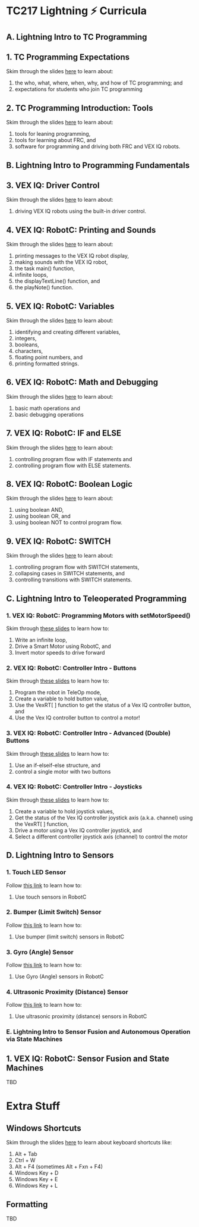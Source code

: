 # TC217 Lightning :zap: Curricula

## A. Lightning Intro to TC Programming

## 1. TC Programming Expectations

Skim through the slides [here](https://docs.google.com/presentation/d/1vLqdnw9fMQ4131ZV5Xd8fztiQhwApyMSv1ZujMXin2A/edit?usp=sharing) to learn about:

1. the who, what, where, when, why, and how of TC programming; and
2. expectations for students who join TC programming

## 2. TC Programming Introduction: Tools

Skim through the slides [here](https://docs.google.com/presentation/d/1j_bi0NYKCkuGBer7xtBlbcbHajUmxdn1p_pOJiMZEsU/edit?usp=sharing) to learn about:

1. tools for leaning programming,
2. tools for learning about FRC, and
3. software for programming and driving both FRC and VEX IQ robots. 

## B. Lightning Intro to Programming Fundamentals

## 3. VEX IQ: Driver Control

Skim through the slides [here](https://docs.google.com/presentation/d/1fd9rfvtO-nWW8CeT8nxt9JSvQ7UaC6sC97hqk2hloM0/edit?usp=sharing) to learn about:

1. driving VEX IQ robots using the built-in driver control.

## 4. VEX IQ: RobotC: Printing and Sounds

Skim through the slides [here](https://docs.google.com/presentation/d/1kHkzT8vW9XzOUeHJPQVR_FuGAqLmuLWgw7o8YpjUqxc/edit?usp=sharing) to learn about:

1. printing messages to the VEX IQ robot display,
2. making sounds with the VEX IQ robot,
3. the task main() function,
4. infinite loops,
5. the displayTextLine() function, and
6. the playNote() function.

## 5. VEX IQ: RobotC: Variables

Skim through the slides [here](https://docs.google.com/presentation/d/1Q-SSoQg9m1IGdvWL6WRRHcsz0mUeQM20vvr8hFSZDLk/edit#slide=id.g4c0dab2be4_1_3116) to learn about:

1. identifying and creating different variables, 
2. integers,
3. booleans,
4. characters,
5. floating point numbers, and
6. printing formatted strings.

## 6. VEX IQ: RobotC: Math and Debugging

Skim through the slides [here](https://docs.google.com/presentation/d/1SXQ4CCcA7rt1ViGiqcuXP1zAG9nGw22TIzjlYQJUtUU/edit?usp=sharing) to learn about:

1. basic math operations and
2. basic debugging operations

## 7. VEX IQ: RobotC: IF and ELSE

Skim through the slides [here](https://docs.google.com/presentation/d/1C2G0XTFspmUnrj6soXVPZS5e-o3D7WrOirBLt3QJy2w/edit?usp=sharing) to learn about:

1. controlling program flow with IF statements and
2. controlling program flow with ELSE statements.

## 8. VEX IQ: RobotC: Boolean Logic

Skim through the slides [here](https://docs.google.com/presentation/d/1sdmpH0eZziWW2i0PHqeCnK_wXSkOYrr5_zXXvWmmRTw/edit?usp=sharing) to learn about:

1. using boolean AND,
2. using boolean OR, and
3. using boolean NOT to control program flow.

## 9. VEX IQ: RobotC: SWITCH

Skim through the slides [here]() to learn about:

1. controlling program flow with SWITCH statements,
2. collapsing cases in SWITCH statements, and
3. controlling transitions with SWITCH statements.

## C. Lightning Intro to Teleoperated Programming

### 1. VEX IQ: RobotC: Programming Motors with setMotorSpeed()

Skim through [these slides](https://docs.google.com/presentation/d/1bJ4BMg4rIqGirYLFP_xdCP-On9bsr3LAf-y0vthpBzA/edit?usp=sharing) to learn how to:

1. Write an infinite loop,
2. Drive a Smart Motor using RobotC, and
3. Invert motor speeds to drive forward

### 2. VEX IQ: RobotC: Controller Intro - Buttons

Skim through [these slides](https://docs.google.com/presentation/d/1bILMK5E4esG3eQm9xa5Pm3G_34LVBIcw2jbCBgSPtqI/edit?usp=sharing) to learn how to:

1. Program the robot in TeleOp mode,
2. Create a variable to hold button value,
3. Use the VexRT[ ] function to get the status of a Vex IQ controller button, and
4. Use the Vex IQ controller button to control a motor!

### 3. VEX IQ: RobotC: Controller Intro - Advanced (Double) Buttons

Skim through [these slides](https://docs.google.com/presentation/d/1x9O8b1W6jS3gj9345w7xdfUn0j-7IGVGGR4XwdDteo0/edit?usp=sharing) to learn how to:

1. Use an if-elseif-else structure, and
2. control a single motor with two buttons

### 4. VEX IQ: RobotC: Controller Intro - Joysticks

Skim through [these slides](https://docs.google.com/presentation/d/13TnDF_gOfPJt9buPPukOf8dlTfKeFLN3260nRTlCEi0/edit?usp=sharing) to learn how to:

1. Create a variable to hold joystick values,
2. Get the status of the Vex IQ controller joystick axis (a.k.a. channel) using the VexRT[ ] function,
3. Drive a motor using a Vex IQ controller joystick, and
4. Select a different controller joystick axis (channel) to control the motor

## D. Lightning Intro to Sensors

### 1. Touch LED Sensor

Follow [this link](https://docs.google.com/presentation/d/1cJ7TTh4gOdv9XMNLSBmN2gtnjkgkfihG1bbaSP6vLhM/edit?usp=sharing) to learn how to:

1. Use touch sensors in RobotC

### 2. Bumper (Limit Switch) Sensor

Follow [this link](https://docs.google.com/presentation/d/1r1AhebNhu7HxsNxID_GlqjldTHmiisq8tR0c4I1uQbY/edit?usp=sharing) to learn how to:

1. Use bumper (limit switch) sensors in RobotC

### 3. Gyro (Angle) Sensor

Follow [this link](https://docs.google.com/presentation/d/18KbUWBCDrOjCIG0dlUG4LUe6w1qYgRHsPbGuVBRkDyc/edit?usp=sharing) to learn how to:

1. Use Gyro (Angle) sensors in RobotC

### 4. Ultrasonic Proximity (Distance) Sensor

Follow [this link](https://docs.google.com/presentation/d/1hcbKCy2vUuc5-NTPOdc9XO4jLsSVHIhjGBHO_QyeCMM/edit?usp=sharing) to learn how to:

1. Use ultrasonic proximity (distance) sensors in RobotC

### E. Lightning Intro to Sensor Fusion and Autonomous Operation via State Machines

## 1. VEX IQ: RobotC: Sensor Fusion and State Machines

TBD

# Extra Stuff

## Windows Shortcuts

Skim through the slides [here](https://docs.google.com/presentation/d/1ICZ4dFvqAKSKHv_SBQ2ifSW3LU4Wa0yVn3BgmlV9Nts/edit?usp=sharing) to learn about keyboard shortcuts like:

1. Alt + Tab
2. Ctrl + W
3. Alt + F4 (sometimes Alt + Fxn + F4)
4. Windows Key + D
5. Windows Key + E
6. Windows Key + L

## Formatting

TBD